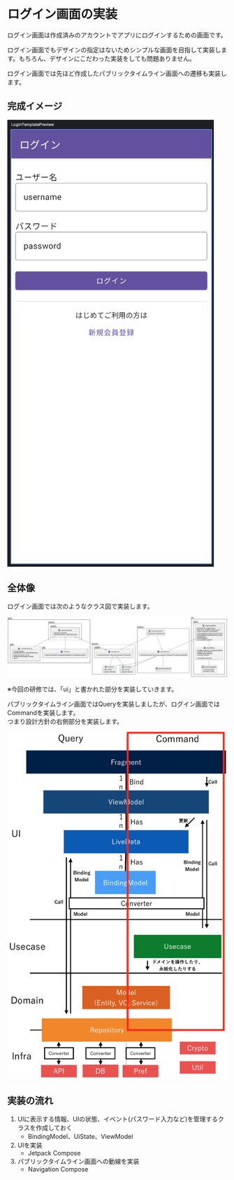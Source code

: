 # ログイン画面の実装
ログイン画面は作成済みのアカウントでアプリにログインするための画面です。  

ログイン画面でもデザインの指定はないためシンプルな画面を目指して実装します。もちろん、デザインにこだわった実装をしても問題ありません。

ログイン画面では先ほど作成したパブリックタイムライン画面への遷移も実装します。

## 完成イメージ
![login_preview](../image/3/login_template_preview.png)

## 全体像
ログイン画面では次のようなクラス図で実装します。

![login_class](../image/3/login_class.png)

※今回の研修では、「ui」と書かれた部分を実装していきます。

パブリックタイムライン画面ではQueryを実装しましたが、ログイン画面ではCommandを実装します。  
つまり設計方針の右側部分を実装します。

![architecture_command](../image/1/architecture_command.png)


## 実装の流れ
1. UIに表示する情報、UIの状態、イベント(パスワード入力など)を管理するクラスを作成しておく
    - BindingModel、UiState、ViewModel
1. UIを実装
    - Jetpack Compose
1. パブリックタイムライン画面への動線を実装
    - Navigation Compose
